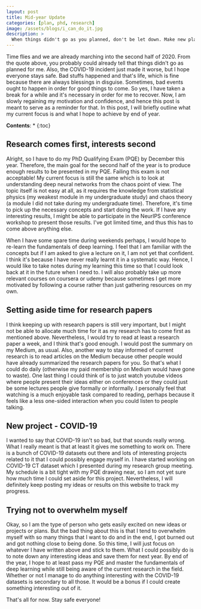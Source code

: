 ```yaml
---
layout: post
title: Mid-year Update
categories: [plan, phd, research]
image: /assets/blogs/i_can_do_it.jpg
description: >
  When things didn't go as you planned, don't be let down. Make new plans. The sun doesn't stop shining just because of dark clouds.
---
```



Time flies and we are already marching into the second half of 2020. From the quote above, you probably could already tell that things didn't go as planned for me. Also, the COVID-19 incident just made it worse, but I hope everyone stays safe. Bad stuffs happened and that's life, which is fine because there are always blessings in disguise. Sometimes, bad events ought to happen in order for good things to come. So yes, I have taken a break for a while and it's necessary in order for me to recover. Now, I am slowly regaining my motivation and confidence, and hence this post is meant to serve as a reminder for that. In this post, I will briefly outline what my current focus is and what I hope to achieve by end of year.

**Contents**:
* 
{:toc}

## Research comes first, interests second
Alright, so I have to do my PhD Qualifying Exam (PQE) by December this year. Therefore, the main goal for the second half of the year is to produce enough results to be presented in my PQE. Failing this exam is not acceptable! My current focus is still the same which is to look at understanding deep neural networks from the chaos point of view. The topic itself is not easy at all, as it requires the knowledge from statistical physics (my weakest module in my undergraduate study) and chaos theory (a module I did not take during my undergraduate time). Therefore, it's time to pick up the necessary concepts and start doing the work. If I have any interesting results, I might be able to participate in the NeurIPS conference workshop to present those results. I've got limited time, and thus this has to come above anything else.

When I have some spare time during weekends perhaps, I would hope to re-learn the fundamentals of deep learning. I feel that I am familiar with the concepts but if I am asked to give a lecture on it, I am not yet that confident. I think it's because I have never really learnt it in a systematic way. Hence, I would like to take notes during my learning this time so that I could look back at it in the future when I need to. I will also probably take up more relevant courses on coursera or udemy because sometimes I get more motivated by following a course rather than just gathering resources on my own.

## Setting aside time for research papers
I think keeping up with research papers is still very important, but I might not be able to allocate much time for it as my research has to come first as mentioned above. Nevertheless, I would try to read at least a research paper a week, and I think that's good enough. I would post the summary on my Medium, as usual. Also, another way to stay informed of current research is to read articles on the Medium because other people would have already summarized the research papers for you. So that's what I could do daily (otherwise my paid membership on Medium would have gone to waste). One last thing I could think of is to just watch youtube videos where people present their ideas either on conferences or they could just be some lectures people give formally or informally. I personally feel that watching is a much enjoyable task compared to reading, perhaps because it feels like a less one-sided interaction when you could listen to people talking.

## New project - COVID-19
I wanted to say that COVID-19 isn't so bad, but that sounds really wrong. What I really meant is that at least it gives me something to work on. There is a bunch of COVID-19 datasets out there and lots of interesting projects related to it that I could possibly engage myself in. I have started working on COVID-19 CT dataset which I presented during my research group meeting. My schedule is a bit tight with my PQE drawing near, so I am not yet sure how much time I could set aside for this project. Nevertheless, I will definitely keep posting my ideas or results on this website to track my progress.

## Trying not to overwhelm myself
Okay, so I am the type of person who gets easily excited on new ideas or projects or plans. But the bad thing about this is that I tend to overwhelm myself with so many things that I want to do and in the end, I got burned out and got nothing close to being done. So this time, I will just focus on whatever I have written above and stick to them. What I could possibly do is to note down any interesting ideas and save them for next year. By end of the year, I hope to at least pass my PQE and master the fundamentals of deep learning while still being aware of the current research in the field. Whether or not I manage to do anything interesting with the COVID-19 datasets is secondary to all those. It would be a bonus if I could create something interesting out of it.

That's all for now. Stay safe everyone!